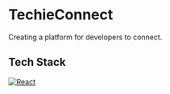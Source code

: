 # TechieConnect 

Creating a platform for developers to connect.

## Tech Stack
[![React](https://img.shields.io/badge/React-16.8.0-green.svg)](https://reactjs.org/)


